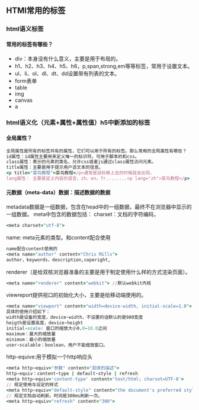 ## HTMl常用的标签
### html语义标签
#### 常用的标签有哪些？
- div：本身没有什么意义，主要是用于布局的。
- h1、h2、h3、h4、h5、h6，p,span,strong,em等等标签，常用于设置文本。
- ul、li、ol、dl、dt、dd设置带有列表的文本。
- form表单
- table
- img
- canvas
- a
### html语义化（元素+属性+属性值）h5中新添加的标签
#### 全局属性？
```ruby
全局属性是所有的标签共有的属性，它们可以用于所有的标签。那么常用的全局属性有哪些？
id属性：id属性主要用来定义唯一的标识符，可用于脚本的和css。
class属性：表示的元素的类名，允许css或者js通过class属性访问元素。
title属性：主要是用于提示用户该文本的信息。
<p title="菜鸟教程">菜鸟教程</p>通常是鼠标移上去的时候就会出现。
lang属性： 主要是定义内容的语言，zh，en，fr........<p lang="zh">菜鸟教程</p>
```
#### 元数据（meta-data）数据：描述数据的数据
metadata数据是一组数据，包含在head中的一组数据，最终不在浏览器中显示的一组数据。
meta中包含的数据包括：
charset：文档的字符编码，
```ruby
<meta charset="utf-8">
```
name: meta元素的类型。和content配合使用
```ruby
name配合content使用的
<meta name="author" content="Chris Mills">
author，keywords，description,coperight,
```
renderer（是给双核浏览器准备的主要是用于制定使用什么样的方式渲染页面）。
```ruby
<meta name="renderer" content="webkit"> //默认webkit内核 
```
viewreport提供视口的初始化大小，主要是给移动端使用的。
```ruby
<meta name="viewport" content="width=device-width, initial-scale=1.0">
具体的使用介绍如下：
width是设备的宽度，device-width，不设置的话默认的是980宽度
heigth是设置高度，device-height
initial-scale: 窗口的缩放大小0.0~10.0之间	
maximum：最大的缩放量
minimum：最小的缩放量
user-scalable：boolean，用户不能缩放窗口。
```
http-equive:用于模拟一个http响应头
```ruby
<meta http-equiv="参数" content="具体的描述">
http-equiv：content-type | default-style | refresh
<meta http-equiv='content-type' content='text/html; charset=UTF-8'>
// 规定使用与设定的样式
<meta http-equiv="default-style" content="the document's preferred stylesheet">
// 规定文档自动刷新，时间是300ms刷新一次。
<meta http-equiv="refresh" content="300">
```
